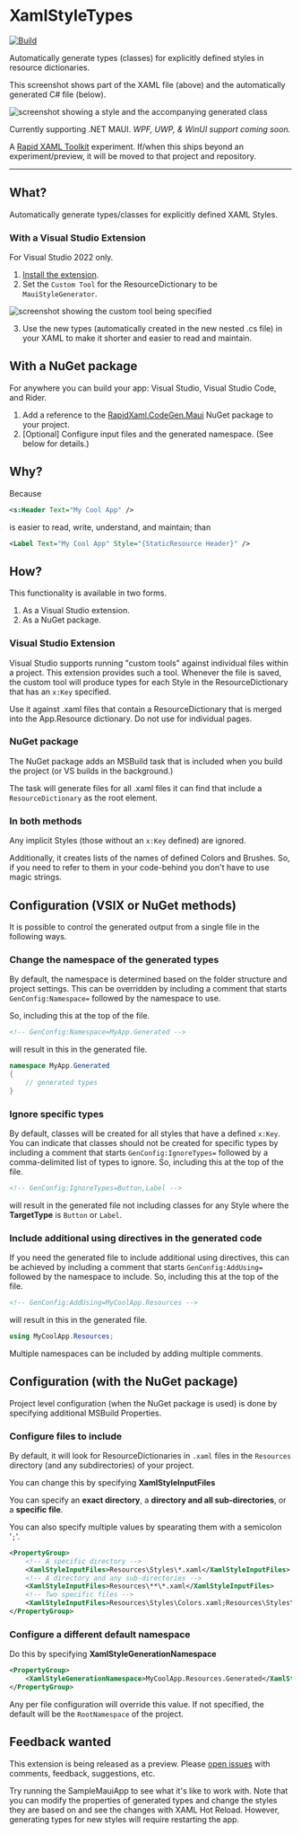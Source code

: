 # XamlStyleTypes

[![Build](https://github.com/mrlacey/XamlStyleTypes/actions/workflows/build.yaml/badge.svg)](https://github.com/mrlacey/XamlStyleTypes/actions/workflows/build.yaml)

Automatically generate types (classes) for explicitly defined styles in resource dictionaries.

This screenshot shows part of the XAML file (above) and the automatically generated C# file (below).

![screenshot showing a style and the accompanying generated class](./assets/Style-and-generated-class.png)

Currently supporting .NET MAUI. _WPF, UWP, & WinUI support coming soon._

A [Rapid XAML Toolkit](https://github.com/mrlacey/rapid-xaml-toolkit) experiment. If/when this ships beyond an experiment/preview, it will be moved to that project and repository.

---

## What?

Automatically generate types/classes for explicitly defined XAML Styles.

### With a Visual Studio Extension

For Visual Studio 2022 only.

1. [Install the extension](https://marketplace.visualstudio.com/items?itemName=MattLaceyLtd.XamlStyleTypes).
2. Set the `Custom Tool` for the ResourceDictionary to be `MauiStyleGenerator`.

![screenshot showing the custom tool being specified](./assets/custom-tool.png)

3. Use the new types (automatically created in the new nested .cs file) in your XAML to make it shorter and easier to read and maintain.

## With a NuGet package

For anywhere you can build your app: Visual Studio, Visual Studio Code, and Rider.

1. Add a reference to the [RapidXaml.CodeGen.Maui](https://www.nuget.org/packages/RapidXaml.CodeGen.Maui/) NuGet package to your project.
2. [Optional] Configure input files and the generated namespace. (See below for details.)

## Why?

Because

```xml
<s:Header Text="My Cool App" />
```

is easier to read, write, understand, and maintain; than

```xml
<Label Text="My Cool App" Style="{StaticResource Header}" />
```

## How?

This functionality is available in two forms. 

1. As a Visual Studio extension.
2. As a NuGet package.

### Visual Studio Extension

Visual Studio supports running "custom tools" against individual files within a project. This extension provides such a tool. Whenever the file is saved, the custom tool will produce types for each Style in the ResourceDictionary that has an `x:Key` specified.

Use it against .xaml files that contain a ResourceDictionary that is merged into the App.Resource dictionary. Do not use for individual pages.

### NuGet package

The NuGet package adds an MSBuild task that is included when you build the project (or VS builds in the background.) 

The task will generate files for all .xaml files it can find that include a `ResourceDictionary` as the root element.

### In both methods

Any implicit Styles (those without an `x:Key` defined) are ignored.

Additionally, it creates lists of the names of defined Colors and Brushes. So, if you need to refer to them in your code-behind you don't have to use magic strings.

## Configuration (VSIX or NuGet methods)

It is possible to control the generated output from a single file in the following ways.

### Change the namespace of the generated types

By default, the namespace is determined based on the folder structure and project settings. This can be overridden by including a comment that starts `GenConfig:Namespace=` followed by the namespace to use.

So, including this at the top of the file.

```xml
<!-- GenConfig:Namespace=MyApp.Generated -->
```

will result in this in the generated file.

```cs
namespace MyApp.Generated
{
    // generated types
}
```

### Ignore specific types

By default, classes will be created for all styles that have a defined `x:Key`. You can indicate that classes should not be created for specific types by including a comment that starts `GenConfig:IgnoreTypes=` followed by a comma-delimited list of types to ignore.
So, including this at the top of the file.

```xml
<!-- GenConfig:IgnoreTypes=Button,Label -->
```

will result in the generated file not including classes for any Style where the **TargetType** is `Button` or `Label`.

### Include additional using directives in the generated code

If you need the generated file to include additional using directives, this can be achieved by including a comment that starts `GenConfig:AddUsing=` followed by the namespace to include.
So, including this at the top of the file.

```xml
<!-- GenConfig:AddUsing=MyCoolApp.Resources -->
```

will result in this in the generated file.

```cs
using MyCoolApp.Resources;
```

Multiple namespaces can be included by adding multiple comments.

## Configuration (with the NuGet package)

Project level configuration (when the NuGet package is used) is done by specifying additional MSBuild Properties.

### Configure files to include

By default, it will look for ResourceDictionaries in `.xaml` files in the `Resources` directory (and any subdirectories) of your project.

You can change this by specifying **XamlStyleInputFiles**

You can specify an **exact directory**, a **directory and all sub-directories**, or a **specific file**.

You can also specify multiple values by spearating them with a semicolon '`;`'.

```xml
<PropertyGroup>
	<!-- A specific directory -->
	<XamlStyleInputFiles>Resources\Styles\*.xaml</XamlStyleInputFiles>
	<!-- A directory and any sub-directories -->
	<XamlStyleInputFiles>Resources\**\*.xaml</XamlStyleInputFiles>
	<!-- Two specific files -->
	<XamlStyleInputFiles>Resources\Styles\Colors.xaml;Resources\Styles\Styles.xaml</XamlStyleInputFiles>
</PropertyGroup>
```

### Configure a different default namespace

Do this by specifying **XamlStyleGenerationNamespace**

```xml
<PropertyGroup>
	<XamlStyleGenerationNamespace>MyCoolApp.Resources.Generated</XamlStyleGenerationNamespace>
</PropertyGroup>
```

Any per file configuration will override this value. If not specified, the default will be the `RootNamespace` of the project.

## Feedback wanted

This extension is being released as a preview. Please [open issues](https://github.com/mrlacey/XamlStyleTypes/issues) with comments, feedback, suggestions, etc.

Try running the SampleMauiApp to see what it's like to work with. Note that you can modify the properties of generated types and change the styles they are based on and see the changes with XAML Hot Reload. However, generating types for new styles will require restarting the app.
